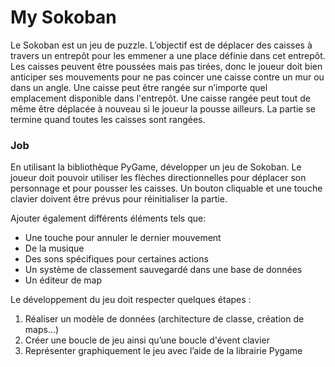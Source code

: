 # My Sokoban

Le Sokoban est un jeu de puzzle. L’objectif est de déplacer des caisses à travers un
entrepôt pour les emmener a une place définie dans cet entrepôt. Les caisses peuvent
être poussées mais pas tirées, donc le joueur doit bien anticiper ses mouvements pour
ne pas coincer une caisse contre un mur ou dans un angle. Une caisse peut être rangée
sur n’importe quel emplacement disponible dans l'entrepôt. Une caisse rangée peut tout
de même être déplacée à nouveau si le joueur la pousse ailleurs. La partie se termine
quand toutes les caisses sont rangées.

### Job
En utilisant la bibliothèque PyGame, développer un jeu de Sokoban. Le joueur doit
pouvoir utiliser les flèches directionnelles pour déplacer son personnage et pour
pousser les caisses. Un bouton cliquable et une touche clavier doivent être prévus pour
réinitialiser la partie.  

Ajouter également différents éléments tels que:
- Une touche pour annuler le dernier mouvement
- De la musique
- Des sons spécifiques pour certaines actions
- Un système de classement sauvegardé dans une base de données
- Un éditeur de map  

Le développement du jeu doit respecter quelques étapes :
1. Réaliser un modèle de données (architecture de classe, création de maps…)
2. Créer une boucle de jeu ainsi qu’une boucle d'évent clavier
3. Représenter graphiquement le jeu avec l’aide de la librairie Pygame
